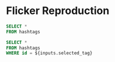 # Flicker Reproduction

```sql hashtags
SELECT *
FROM hashtags
```

<Dropdown name="selected_tag" data={hashtags} label=tag value=id />

<BigValue data={hashtags} value="tag" />
<DataTable data={hashtags}/>

```sql hashtag
SELECT *
FROM hashtags
WHERE id = ${inputs.selected_tag}
```

<BigValue data={hashtag} value="tag" />
<DataTable data={hashtag}/>


